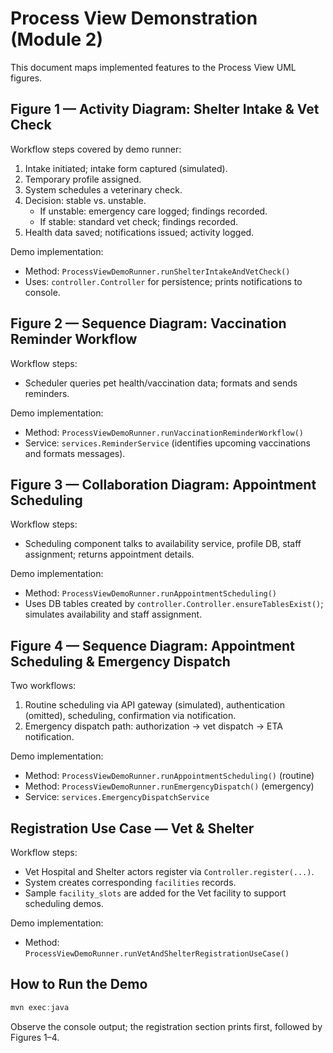 # Process View Demonstration (Module 2)

This document maps implemented features to the Process View UML figures.

## Figure 1 — Activity Diagram: Shelter Intake & Vet Check
Workflow steps covered by demo runner:
1. Intake initiated; intake form captured (simulated).
2. Temporary profile assigned.
3. System schedules a veterinary check.
4. Decision: stable vs. unstable.
   - If unstable: emergency care logged; findings recorded.
   - If stable: standard vet check; findings recorded.
5. Health data saved; notifications issued; activity logged.

Demo implementation:
- Method: `ProcessViewDemoRunner.runShelterIntakeAndVetCheck()`
- Uses: `controller.Controller` for persistence; prints notifications to console.

## Figure 2 — Sequence Diagram: Vaccination Reminder Workflow
Workflow steps:
- Scheduler queries pet health/vaccination data; formats and sends reminders.

Demo implementation:
- Method: `ProcessViewDemoRunner.runVaccinationReminderWorkflow()`
- Service: `services.ReminderService` (identifies upcoming vaccinations and formats messages).

## Figure 3 — Collaboration Diagram: Appointment Scheduling
Workflow steps:
- Scheduling component talks to availability service, profile DB, staff assignment; returns appointment details.

Demo implementation:
- Method: `ProcessViewDemoRunner.runAppointmentScheduling()`
- Uses DB tables created by `controller.Controller.ensureTablesExist()`; simulates availability and staff assignment.

## Figure 4 — Sequence Diagram: Appointment Scheduling & Emergency Dispatch
Two workflows:
1) Routine scheduling via API gateway (simulated), authentication (omitted), scheduling, confirmation via notification.
2) Emergency dispatch path: authorization -> vet dispatch -> ETA notification.

Demo implementation:
- Method: `ProcessViewDemoRunner.runAppointmentScheduling()` (routine)
- Method: `ProcessViewDemoRunner.runEmergencyDispatch()` (emergency)
- Service: `services.EmergencyDispatchService`

## Registration Use Case — Vet & Shelter

Workflow steps:
- Vet Hospital and Shelter actors register via `Controller.register(...)`.
- System creates corresponding `facilities` records.
- Sample `facility_slots` are added for the Vet facility to support scheduling demos.

Demo implementation:
- Method: `ProcessViewDemoRunner.runVetAndShelterRegistrationUseCase()`

## How to Run the Demo

```powershell
mvn exec:java
```

Observe the console output; the registration section prints first, followed by Figures 1–4.

